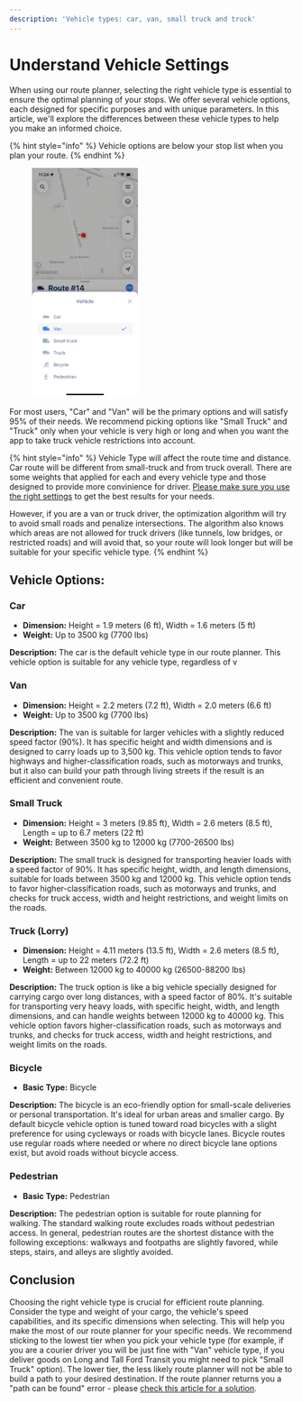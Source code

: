 ```yaml
---
description: 'Vehicle types: car, van, small truck and truck'
---
```


# Understand Vehicle Settings

When using our route planner, selecting the right vehicle type is essential to ensure the optimal planning of your stops. We offer several vehicle options, each designed for specific purposes and with unique parameters. In this article, we'll explore the differences between these vehicle types to help you make an informed choice.

{% hint style="info" %}
Vehicle options are below your stop list when you plan your route.
{% endhint %}

<figure><img src="../.gitbook/assets/779B3F69-374D-4078-A45C-C6DF7A69D028.PNG" alt="" width="188"><figcaption></figcaption></figure>

For most users, "Car" and "Van" will be the primary options and will satisfy 95% of their needs. We recommend picking options like "Small Truck" and "Truck" only when your vehicle is very high or long and when you want the app to take truck vehicle restrictions into account.

{% hint style="info" %}
Vehicle Type will affect the route time and distance. Car route will be different from small-truck and from truck overall. There are some weights that applied for each and every vehicle type and those designed to provide more convinience for driver. [Please make sure you use the right settings](../faq/the-route-myway-produced-doesnt-look-correct.md) to get the best results for your needs.

However, if you are a van or truck driver, the optimization algorithm will try to avoid small roads and penalize intersections. The algorithm also knows which areas are not allowed for truck drivers (like tunnels, low bridges, or restricted roads) and will avoid that, so your route will look longer but will be suitable for your specific vehicle type.
{% endhint %}

## Vehicle Options:

### Car

* **Dimension:** Height = 1.9 meters (6 ft), Width = 1.6 meters (5 ft)
* **Weight:** Up to 3500 kg (7700 lbs)

**Description:** The car is the default vehicle type in our route planner. This vehicle option is suitable for any vehicle type, regardless of v

### Van

* **Dimension:** Height = 2.2 meters (7.2 ft), Width = 2.0 meters (6.6 ft)
* **Weight:** Up to 3500 kg (7700 lbs)

**Description:** The van is suitable for larger vehicles with a slightly reduced speed factor (90%). It has specific height and width dimensions and is designed to carry loads up to 3,500 kg. This vehicle option tends to favor highways and higher-classification roads, such as motorways and trunks, but it also can build your path through living streets if the result is an efficient and convenient route.

### Small Truck

* **Dimension:** Height = 3 meters (9.85 ft), Width = 2.6 meters (8.5 ft), Length = up to 6.7 meters (22 ft)
* **Weight:** Between 3500 kg to 12000 kg (7700-26500 lbs)

**Description:** The small truck is designed for transporting heavier loads with a speed factor of 90%. It has specific height, width, and length dimensions, suitable for loads between 3500 kg and 12000 kg. This vehicle option tends to favor higher-classification roads, such as motorways and trunks, and checks for truck access, width and height restrictions, and weight limits on the roads.

### Truck (Lorry)

* **Dimension:** Height = 4.11 meters (13.5 ft), Width = 2.6 meters (8.5 ft), Length = up to 22 meters (72.2 ft)
* **Weight:** Between 12000 kg to 40000 kg  (26500-88200 lbs)

**Description:** The truck option is like a big vehicle specially designed for carrying cargo over long distances, with a speed factor of 80%. It's suitable for transporting very heavy loads, with specific height, width, and length dimensions, and can handle weights between 12000 kg to 40000 kg. This vehicle option favors higher-classification roads, such as motorways and trunks, and checks for truck access, width and height restrictions, and weight limits on the roads.

### Bicycle

* **Basic Type:** Bicycle

**Description:** The bicycle is an eco-friendly option for small-scale deliveries or personal transportation. It's ideal for urban areas and smaller cargo. By default bicycle vehicle option is tuned toward road bicycles with a slight preference for using cycleways or roads with bicycle lanes. Bicycle routes use regular roads where needed or where no direct bicycle lane options exist, but avoid roads without bicycle access.

### Pedestrian

* **Basic Type:** Pedestrian

**Description:** The pedestrian option is suitable for route planning for walking. The standard walking route excludes roads without pedestrian access. In general, pedestrian routes are the shortest distance with the following exceptions: walkways and footpaths are slightly favored, while steps, stairs, and alleys are slightly avoided.

## Conclusion

Choosing the right vehicle type is crucial for efficient route planning. Consider the type and weight of your cargo, the vehicle's speed capabilities, and its specific dimensions when selecting. This will help you make the most of our route planner for your specific needs. We recommend sticking to the lowest tier when you pick your vehicle type (for example, if you are a courier driver you will be just fine with "Van" vehicle type, if you deliver goods on Long and Tall Ford Transit you might need to pick "Small Truck" option). The lower tier, the less likely route planner will not be able to build a path to your desired destination. If the route planner returns you a "path can be found" error - please [check this article for a solution](../faq/why-some-of-my-points-are-marked-as-incorrect-or-path-not-found-or-unexpected-error.md#path-not-found).
